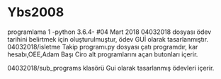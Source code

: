 # Ybs2008
programlama 1 -python 3.6.4-
#04 Mart 2018
04032018 dosyası ödev tarihini belirtmek için oluşturulmuştur, ödev GUİ olarak tasarlanmıştır. 04032018/isletme Takip programı.py dosyası çatı programdır,
kar hesabı,OEE,Adam Başı Ciro alt programlarını açan butonları içerir.

04032018/sub_programs klasörü Gui olarak tasarlanmış ödevleri içerir.
